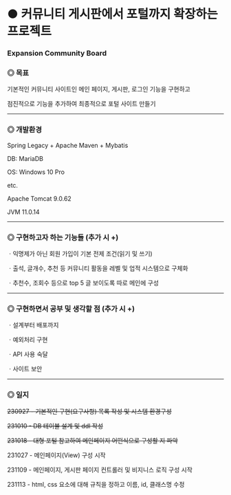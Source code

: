# ● 커뮤니티 게시판에서 포털까지 확장하는 프로젝트

### Expansion Community Board

### ◎ 목표
기본적인 커뮤니티 사이트인 메인 페이지, 게시판, 로그인 기능을 구현하고 

점진적으로 기능을 추가하여 최종적으로 포털 사이트 만들기

---
### ◎ 개발환경
Spring Legacy + Apache Maven + Mybatis

DB: MariaDB

OS: Windows 10 Pro

etc.

Apache Tomcat 9.0.62

JVM 11.0.14

---


### ◎ 구현하고자 하는 기능들 (추가 시 +)
ㆍ익명제가 아닌 회원 가입이 기본 전제 조건(읽기 및 쓰기)

ㆍ출석, 글개수, 추천 등 커뮤니티 활동을 레벨 및 업적 시스템으로 구체화

ㆍ추천수, 조회수 등으로 top 5 글 보이도록 따로 메인에 구성


---


### ◎ 구현하면서 공부 및 생각할 점 (추가 시 +)
ㆍ설계부터 배포까지

ㆍ예외처리 구현

ㆍAPI 사용 숙달

ㆍ사이트 보안

---

### ◎ 일지
~~230927 - 기본적인 구현(요구사항) 목록 작성 및 시스템 환경구성~~

~~231010 - DB 테이블 설계 및 ddl 작성~~

~~231018 - 대형 포털 참고하여 메인페이지 어떤식으로 구성할 지 파악~~

231027 - 메인페이지(View) 구성 시작

231109 - 메인페이지, 게시판 페이지 컨트롤러 및 비지니스 로직 구성 시작

231113 - html, css 요소에 대해 규칙을 정하고 이름, id, 클래스명 수정

